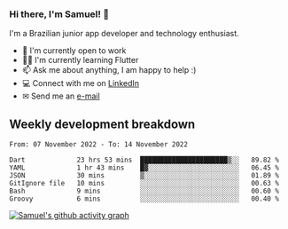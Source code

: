 ### Hi there, I'm Samuel! 👋

I'm a Brazilian junior app developer and technology enthusiast.

- 🏢 I'm currently open to work
- 👨‍💻 I'm currently learning Flutter
- 📫 Ask me about anything, I am happy to help :)
- 💻 Connect with me on [LinkedIn](https://www.linkedin.com/in/samuel-s-marques/)
- ✉ Send me an [e-mail](mailto:samuel.s.marques@protonmail.com)

## Weekly development breakdown
<!--START_SECTION:waka-->

```text
From: 07 November 2022 - To: 14 November 2022

Dart             23 hrs 53 mins  ██████████████████████▒░░   89.82 %
YAML             1 hr 43 mins    █▓░░░░░░░░░░░░░░░░░░░░░░░   06.45 %
JSON             30 mins         ▒░░░░░░░░░░░░░░░░░░░░░░░░   01.89 %
GitIgnore file   10 mins         ░░░░░░░░░░░░░░░░░░░░░░░░░   00.63 %
Bash             9 mins          ░░░░░░░░░░░░░░░░░░░░░░░░░   00.60 %
Groovy           6 mins          ░░░░░░░░░░░░░░░░░░░░░░░░░   00.40 %
```

<!--END_SECTION:waka-->

[![Samuel's github activity graph](https://activity-graph.herokuapp.com/graph?username=samuel-s-marques&theme=react-dark)](https://github.com/samuel-s-marques)
